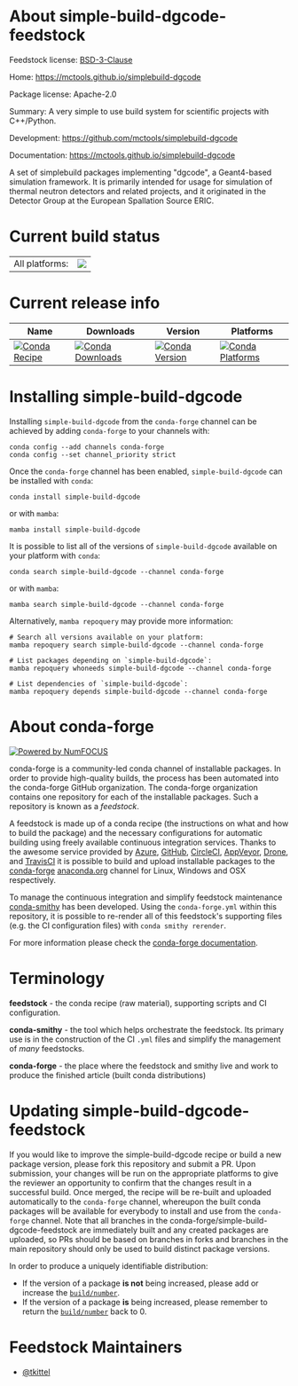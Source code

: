 About simple-build-dgcode-feedstock
===================================

Feedstock license: [BSD-3-Clause](https://github.com/conda-forge/simple-build-dgcode-feedstock/blob/main/LICENSE.txt)

Home: https://mctools.github.io/simplebuild-dgcode

Package license: Apache-2.0

Summary: A very simple to use build system for scientific projects with C++/Python.

Development: https://github.com/mctools/simplebuild-dgcode

Documentation: https://mctools.github.io/simplebuild-dgcode

A set of simplebuild packages implementing "dgcode", a Geant4-based
simulation framework. It is primarily intended for usage for simulation of
thermal neutron detectors and related projects, and it originated in the
Detector Group at the European Spallation Source ERIC.


Current build status
====================


<table><tr><td>All platforms:</td>
    <td>
      <a href="https://dev.azure.com/conda-forge/feedstock-builds/_build/latest?definitionId=21691&branchName=main">
        <img src="https://dev.azure.com/conda-forge/feedstock-builds/_apis/build/status/simple-build-dgcode-feedstock?branchName=main">
      </a>
    </td>
  </tr>
</table>

Current release info
====================

| Name | Downloads | Version | Platforms |
| --- | --- | --- | --- |
| [![Conda Recipe](https://img.shields.io/badge/recipe-simple--build--dgcode-green.svg)](https://anaconda.org/conda-forge/simple-build-dgcode) | [![Conda Downloads](https://img.shields.io/conda/dn/conda-forge/simple-build-dgcode.svg)](https://anaconda.org/conda-forge/simple-build-dgcode) | [![Conda Version](https://img.shields.io/conda/vn/conda-forge/simple-build-dgcode.svg)](https://anaconda.org/conda-forge/simple-build-dgcode) | [![Conda Platforms](https://img.shields.io/conda/pn/conda-forge/simple-build-dgcode.svg)](https://anaconda.org/conda-forge/simple-build-dgcode) |

Installing simple-build-dgcode
==============================

Installing `simple-build-dgcode` from the `conda-forge` channel can be achieved by adding `conda-forge` to your channels with:

```
conda config --add channels conda-forge
conda config --set channel_priority strict
```

Once the `conda-forge` channel has been enabled, `simple-build-dgcode` can be installed with `conda`:

```
conda install simple-build-dgcode
```

or with `mamba`:

```
mamba install simple-build-dgcode
```

It is possible to list all of the versions of `simple-build-dgcode` available on your platform with `conda`:

```
conda search simple-build-dgcode --channel conda-forge
```

or with `mamba`:

```
mamba search simple-build-dgcode --channel conda-forge
```

Alternatively, `mamba repoquery` may provide more information:

```
# Search all versions available on your platform:
mamba repoquery search simple-build-dgcode --channel conda-forge

# List packages depending on `simple-build-dgcode`:
mamba repoquery whoneeds simple-build-dgcode --channel conda-forge

# List dependencies of `simple-build-dgcode`:
mamba repoquery depends simple-build-dgcode --channel conda-forge
```


About conda-forge
=================

[![Powered by
NumFOCUS](https://img.shields.io/badge/powered%20by-NumFOCUS-orange.svg?style=flat&colorA=E1523D&colorB=007D8A)](https://numfocus.org)

conda-forge is a community-led conda channel of installable packages.
In order to provide high-quality builds, the process has been automated into the
conda-forge GitHub organization. The conda-forge organization contains one repository
for each of the installable packages. Such a repository is known as a *feedstock*.

A feedstock is made up of a conda recipe (the instructions on what and how to build
the package) and the necessary configurations for automatic building using freely
available continuous integration services. Thanks to the awesome service provided by
[Azure](https://azure.microsoft.com/en-us/services/devops/), [GitHub](https://github.com/),
[CircleCI](https://circleci.com/), [AppVeyor](https://www.appveyor.com/),
[Drone](https://cloud.drone.io/welcome), and [TravisCI](https://travis-ci.com/)
it is possible to build and upload installable packages to the
[conda-forge](https://anaconda.org/conda-forge) [anaconda.org](https://anaconda.org/)
channel for Linux, Windows and OSX respectively.

To manage the continuous integration and simplify feedstock maintenance
[conda-smithy](https://github.com/conda-forge/conda-smithy) has been developed.
Using the ``conda-forge.yml`` within this repository, it is possible to re-render all of
this feedstock's supporting files (e.g. the CI configuration files) with ``conda smithy rerender``.

For more information please check the [conda-forge documentation](https://conda-forge.org/docs/).

Terminology
===========

**feedstock** - the conda recipe (raw material), supporting scripts and CI configuration.

**conda-smithy** - the tool which helps orchestrate the feedstock.
                   Its primary use is in the construction of the CI ``.yml`` files
                   and simplify the management of *many* feedstocks.

**conda-forge** - the place where the feedstock and smithy live and work to
                  produce the finished article (built conda distributions)


Updating simple-build-dgcode-feedstock
======================================

If you would like to improve the simple-build-dgcode recipe or build a new
package version, please fork this repository and submit a PR. Upon submission,
your changes will be run on the appropriate platforms to give the reviewer an
opportunity to confirm that the changes result in a successful build. Once
merged, the recipe will be re-built and uploaded automatically to the
`conda-forge` channel, whereupon the built conda packages will be available for
everybody to install and use from the `conda-forge` channel.
Note that all branches in the conda-forge/simple-build-dgcode-feedstock are
immediately built and any created packages are uploaded, so PRs should be based
on branches in forks and branches in the main repository should only be used to
build distinct package versions.

In order to produce a uniquely identifiable distribution:
 * If the version of a package **is not** being increased, please add or increase
   the [``build/number``](https://docs.conda.io/projects/conda-build/en/latest/resources/define-metadata.html#build-number-and-string).
 * If the version of a package **is** being increased, please remember to return
   the [``build/number``](https://docs.conda.io/projects/conda-build/en/latest/resources/define-metadata.html#build-number-and-string)
   back to 0.

Feedstock Maintainers
=====================

* [@tkittel](https://github.com/tkittel/)


<!-- dummy commit to enable rerendering -->

